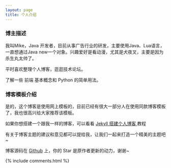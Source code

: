 ```yaml
---
layout: page
title: 个人介绍 
---
```


<h3> 博主描述 </h3>

我叫Mike，Java 开发者，目前从事广告行业的研发，主要使用Java、Lua语言，一直想通过Java new一个对象。兴趣爱好是看动漫，尤其是犬夜叉，主要是因为杀生丸太帅了。

<p>
平时喜欢整理个人博客，逛逛技术论坛。

<p>
了解一些 前端 基本概念和 Python 的简单用法。

<p>

<p>

<p>

<h3> 博客模板介绍 </h3>

<p>

是的，这个博客是使用网上模板的，目前已经有很大一部分人在使用同款博客模板了，我也很高兴给大家推荐该模板。

<p>

如果你想搭建一个跟我一样的博客，可以看看
<a href="/2016/10/jekyll_tutorials1/"> Jekyll 搭建个人博客 </a>
教程

<p>

有关于博客主题的建议和意见都可以提给我，让我们一起来打造一个精美的主题吧~ 

<p>

博客源码在 <a target="_blank" href='https://github.com/leopardpan/leopardpan.github.io/'>Github</a> 上，你的 Star 是原作者更新的动力，谢谢~

{% include comments.html %}
